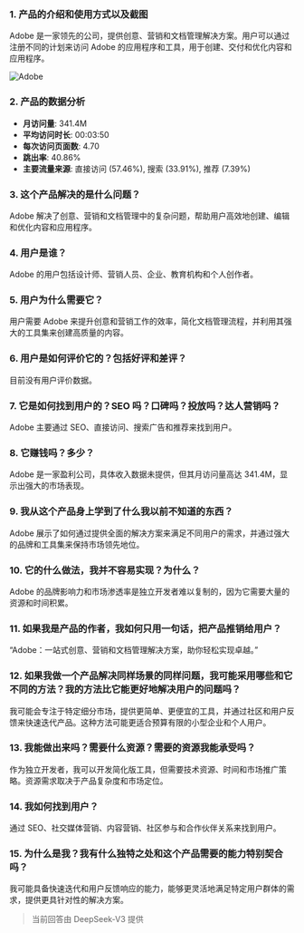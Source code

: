 ### 1. 产品的介绍和使用方式以及截图
Adobe 是一家领先的公司，提供创意、营销和文档管理解决方案。用户可以通过注册不同的计划来访问 Adobe 的应用程序和工具，用于创建、交付和优化内容和应用程序。

![Adobe](https://cdn-images.toolify.ai/170350412560472027.jpg)

### 2. 产品的数据分析
- **月访问量**: 341.4M
- **平均访问时长**: 00:03:50
- **每次访问页面数**: 4.70
- **跳出率**: 40.86%
- **主要流量来源**: 直接访问 (57.46%), 搜索 (33.91%), 推荐 (7.39%)

### 3. 这个产品解决的是什么问题？
Adobe 解决了创意、营销和文档管理中的复杂问题，帮助用户高效地创建、编辑和优化内容和应用程序。

### 4. 用户是谁？
Adobe 的用户包括设计师、营销人员、企业、教育机构和个人创作者。

### 5. 用户为什么需要它？
用户需要 Adobe 来提升创意和营销工作的效率，简化文档管理流程，并利用其强大的工具集来创建高质量的内容。

### 6. 用户是如何评价它的？包括好评和差评？
目前没有用户评价数据。

### 7. 它是如何找到用户的？SEO 吗？口碑吗？投放吗？达人营销吗？
Adobe 主要通过 SEO、直接访问、搜索广告和推荐来找到用户。

### 8. 它赚钱吗？多少？
Adobe 是一家盈利公司，具体收入数据未提供，但其月访问量高达 341.4M，显示出强大的市场表现。

### 9. 我从这个产品身上学到了什么我以前不知道的东西？
Adobe 展示了如何通过提供全面的解决方案来满足不同用户的需求，并通过强大的品牌和工具集来保持市场领先地位。

### 10. 它的什么做法，我并不容易实现？为什么？
Adobe 的品牌影响力和市场渗透率是独立开发者难以复制的，因为它需要大量的资源和时间积累。

### 11. 如果我是产品的作者，我如何只用一句话，把产品推销给用户？
“Adobe：一站式创意、营销和文档管理解决方案，助你轻松实现卓越。”

### 12. 如果我做一个产品解决同样场景的同样问题，我可能采用哪些和它不同的方法？我的方法比它能更好地解决用户的问题吗？
我可能会专注于特定细分市场，提供更简单、更便宜的工具，并通过社区和用户反馈来快速迭代产品。这种方法可能更适合预算有限的小型企业和个人用户。

### 13. 我能做出来吗？需要什么资源？需要的资源我能承受吗？
作为独立开发者，我可以开发简化版工具，但需要技术资源、时间和市场推广策略。资源需求取决于产品复杂度和市场定位。

### 14. 我如何找到用户？
通过 SEO、社交媒体营销、内容营销、社区参与和合作伙伴关系来找到用户。

### 15. 为什么是我？我有什么独特之处和这个产品需要的能力特别契合吗？
我可能具备快速迭代和用户反馈响应的能力，能够更灵活地满足特定用户群体的需求，提供更具针对性的解决方案。

> 当前回答由 DeepSeek-V3 提供
